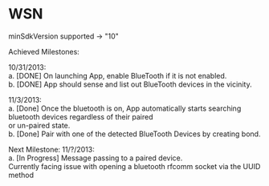 WSN
===

minSdkVersion supported -> "10"

Achieved Milestones:

  10/31/2013: <br/>
    a. [DONE] On launching App, enable BlueTooth if it is not enabled. <br/>
    b. [DONE] App should sense and list out BlueTooth devices in the vicinity. <br/>
  
  11/3/2013: <br/>
    a. [Done] Once the bluetooth is on, App automatically starts searching bluetooth devices regardless of their paired<br>
       or un-paired state.<br/>
    b. [Done] Pair with one of the detected BlueTooth Devices by creating bond.
  
Next Milestone:
  11/?/2013: <br/>
    a. [In Progress] Message passing to a paired device. <br/>
       Currently facing issue with opening a bluetooth rfcomm socket via the UUID method
